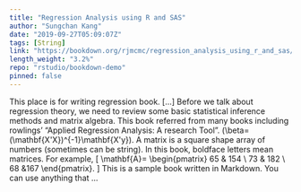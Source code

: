 ```yaml
---
title: "Regression Analysis using R and SAS"
author: "Sungchan Kang"
date: "2019-09-27T05:09:07Z"
tags: [String]
link: "https://bookdown.org/rjmcmc/regression_analysis_using_r_and_sas/"
length_weight: "3.2%"
repo: "rstudio/bookdown-demo"
pinned: false
---
```


This place is for writing regression book. [...] Before we talk about regression theory, we need to review some basic statistical inference methods and matrix algebra. This book referred from many books including rowlings’ “Applied Regression Analysis: A research Tool”. \(\beta=(\mathbf{X'X})^{-1}\mathbf{X'y}\). A matrix is a square shape array of numbers (sometimes can be string). In this book, boldface letters mean matrices. For example,
\[
\mathbf{A}=
\begin{pmatrix}
65 & 154 \\
73 & 182 \\
68 &167
\end{pmatrix}.
\] This is a sample book written in Markdown. You can use anything that ...
